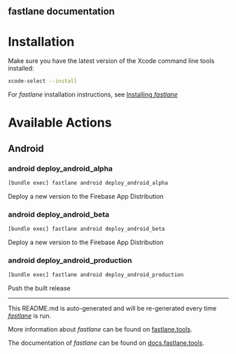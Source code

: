fastlane documentation
----

# Installation

Make sure you have the latest version of the Xcode command line tools installed:

```sh
xcode-select --install
```

For _fastlane_ installation instructions, see [Installing _fastlane_](https://docs.fastlane.tools/#installing-fastlane)

# Available Actions

## Android

### android deploy_android_alpha

```sh
[bundle exec] fastlane android deploy_android_alpha
```

Deploy a new version to the Firebase App Distribution

### android deploy_android_beta

```sh
[bundle exec] fastlane android deploy_android_beta
```

Deploy a new version to the Firebase App Distribution

### android deploy_android_production

```sh
[bundle exec] fastlane android deploy_android_production
```

Push the built release

----

This README.md is auto-generated and will be re-generated every time [_fastlane_](https://fastlane.tools) is run.

More information about _fastlane_ can be found on [fastlane.tools](https://fastlane.tools).

The documentation of _fastlane_ can be found on [docs.fastlane.tools](https://docs.fastlane.tools).
